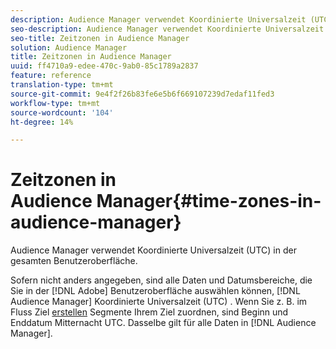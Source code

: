 ```yaml
---
description: Audience Manager verwendet Koordinierte Universalzeit (UTC) in der gesamten Benutzeroberfläche.
seo-description: Audience Manager verwendet Koordinierte Universalzeit (UTC) in der gesamten Benutzeroberfläche.
seo-title: Zeitzonen in Audience Manager
solution: Audience Manager
title: Zeitzonen in Audience Manager
uuid: ff4710a9-edee-470c-9ab0-85c1789a2837
feature: reference
translation-type: tm+mt
source-git-commit: 9e4f2f26b83fe6e5b6f669107239d7edaf11fed3
workflow-type: tm+mt
source-wordcount: '104'
ht-degree: 14%

---
```



# Zeitzonen in Audience Manager{#time-zones-in-audience-manager}

Audience Manager verwendet Koordinierte Universalzeit (UTC) in der gesamten Benutzeroberfläche.

Sofern nicht anders angegeben, sind alle Daten und Datumsbereiche, die Sie in der [!DNL Adobe] Benutzeroberfläche auswählen können, [!DNL Audience Manager] Koordinierte Universalzeit (UTC) [](https://www.timeanddate.com/worldclock/timezone/utc). Wenn Sie z. B. im Fluss Ziel [erstellen](../features/destinations/create-cookie-destination.md#segments-mapping) Segmente Ihrem Ziel zuordnen, sind Beginn und Enddatum Mitternacht UTC. Dasselbe gilt für alle Daten in [!DNL Audience Manager].
